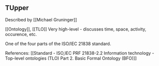 ## TUpper

Described by [[Michael Gruninger]]


[[Ontology]], [[TLO]]
Very high-level - discusses time, space, activity, occurence, etc.

One of the four parts of the ISO/IEC 21838 standard.

References:
[[Standard - ISO,IEC PRF 21838-2.2 Information technology - Top-level ontologies (TLO) Part 2. Basic Formal Ontology (BFO)]]
